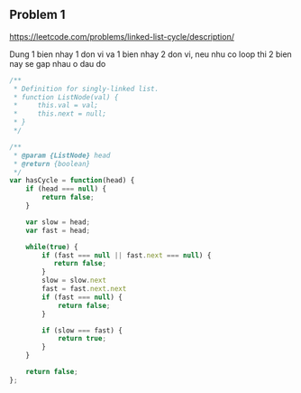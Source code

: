 ## Problem 1

https://leetcode.com/problems/linked-list-cycle/description/

Dung 1 bien nhay 1 don vi va 1 bien nhay 2 don vi, neu nhu co loop thi 2 bien nay se gap nhau o dau do

```javascript
/**
 * Definition for singly-linked list.
 * function ListNode(val) {
 *     this.val = val;
 *     this.next = null;
 * }
 */

/**
 * @param {ListNode} head
 * @return {boolean}
 */
var hasCycle = function(head) {
    if (head === null) {
        return false;
    }

    var slow = head;
    var fast = head;

    while(true) {
        if (fast === null || fast.next === null) {
           return false;
        }
        slow = slow.next
        fast = fast.next.next
        if (fast === null) {
            return false;
        }

        if (slow === fast) {
            return true;
        }
    }

    return false;
};

```

